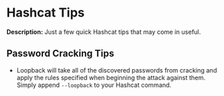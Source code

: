 # Hashcat Tips

**Description:** Just a few quick Hashcat tips that may come in useful. 

## Password Cracking Tips

* Loopback will take all of the discovered passwords from cracking and apply the rules specified when beginning the attack against them. Simply append `--loopback` to your Hashcat command.
